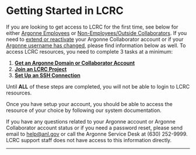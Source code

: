 # Getting Started in LCRC

If you are looking to get access to LCRC for the first time, see below for either [Argonne Employees](account-project-management/accounts-and-access/#for-current-argonne-employees) or [Non-Employees/Outside Collaborators](account-project-management/accounts-and-access/#for-non-employeesoutside-collaborators). If you need to [extend or reactivate](account-project-management/accounts-and-access/#extend-or-reactivate-collaborator-accounts) your Argonne Collaborator account or if your [Argonne username has changed](account-project-management/accounts-and-access/#changes-to-your-argonne-username), please find information below as well. To access LCRC resources, you need to complete 3 tasks at a minimum:

1. [**Get an Argonne Domain or Collaborator Account**](account-project-management/accounts-and-access.md)
2. [**Join an LCRC Project**](account-project-management/project-management.md#join-an-existing-lcrc-project)
3. **[Set Up an SSH Connection](account-project-management/ssh.md)**

Until **ALL** of these steps are completed, you will not be able to login to LCRC resources.

Once you have setup your account, you should be able to access the resource of your choice by following our system documentation.

If you have any questions related to your Argonne account or Argonne Collaborator account status or if you need a password reset, please send email to [help@anl.gov](mailto:help@anl.gov) or call the Argonne Service Desk at (630) 252-9999. LCRC support staff does not have access to this information directly.

* * *
